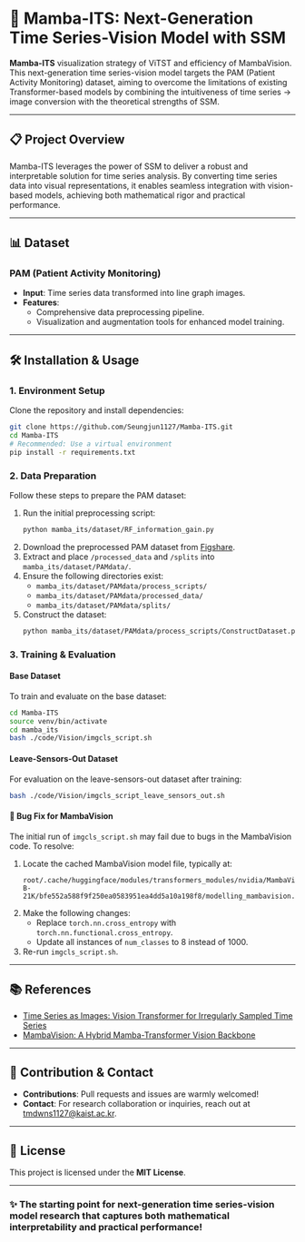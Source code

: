 # 🌟 Mamba-ITS: Next-Generation Time Series-Vision Model with SSM

**Mamba-ITS** visualization strategy of ViTST and efficiency of MambaVision. This next-generation time series-vision model targets the PAM (Patient Activity Monitoring) dataset, aiming to overcome the limitations of existing Transformer-based models by combining the intuitiveness of time series → image conversion with the theoretical strengths of SSM.

---

## 📋 Project Overview

Mamba-ITS leverages the power of SSM to deliver a robust and interpretable solution for time series analysis. By converting time series data into visual representations, it enables seamless integration with vision-based models, achieving both mathematical rigor and practical performance.

---

## 📊 Dataset

### PAM (Patient Activity Monitoring)
- **Input**: Time series data transformed into line graph images.
- **Features**:
  - Comprehensive data preprocessing pipeline.
  - Visualization and augmentation tools for enhanced model training.

---

## 🛠️ Installation & Usage

### 1. Environment Setup
Clone the repository and install dependencies:

```bash
git clone https://github.com/Seungjun1127/Mamba-ITS.git
cd Mamba-ITS
# Recommended: Use a virtual environment
pip install -r requirements.txt
```

### 2. Data Preparation
Follow these steps to prepare the PAM dataset:

1. Run the initial preprocessing script:
   ```bash
   python mamba_its/dataset/RF_information_gain.py
   ```
2. Download the preprocessed PAM dataset from [Figshare](https://figshare.com/articles/dataset/PAM_dataset_for_Raindrop/19514347/1?file=34683103).
3. Extract and place `/processed_data` and `/splits` into `mamba_its/dataset/PAMdata/`.
4. Ensure the following directories exist:
   - `mamba_its/dataset/PAMdata/process_scripts/`
   - `mamba_its/dataset/PAMdata/processed_data/`
   - `mamba_its/dataset/PAMdata/splits/`
5. Construct the dataset:
   ```bash
   python mamba_its/dataset/PAMdata/process_scripts/ConstructDataset.py
   ```

### 3. Training & Evaluation

#### Base Dataset
To train and evaluate on the base dataset:

```bash
cd Mamba-ITS
source venv/bin/activate
cd mamba_its
bash ./code/Vision/imgcls_script.sh
```

#### Leave-Sensors-Out Dataset
For evaluation on the leave-sensors-out dataset after training:

```bash
bash ./code/Vision/imgcls_script_leave_sensors_out.sh
```

#### 🐞 Bug Fix for MambaVision
The initial run of `imgcls_script.sh` may fail due to bugs in the MambaVision code. To resolve:

1. Locate the cached MambaVision model file, typically at:
   ```
   root/.cache/huggingface/modules/transformers_modules/nvidia/MambaVision-B-21K/bfe552a588f9f250ea0583951ea4dd5a10a198f8/modelling_mambavision.py
   ```
2. Make the following changes:
   - Replace `torch.nn.cross_entropy` with `torch.nn.functional.cross_entropy`.
   - Update all instances of `num_classes` to 8 instead of 1000.
3. Re-run `imgcls_script.sh`.

---

## 📚 References

- [Time Series as Images: Vision Transformer for Irregularly Sampled Time Series](https://arxiv.org/abs/2303.12799)
- [MambaVision: A Hybrid Mamba-Transformer Vision Backbone](https://arxiv.org/abs/2407.08083)

---

## 🤝 Contribution & Contact

- **Contributions**: Pull requests and issues are warmly welcomed!
- **Contact**: For research collaboration or inquiries, reach out at [tmdwns1127@kaist.ac.kr](mailto:tmdwns1127@kaist.ac.kr).

---

## 📜 License

This project is licensed under the **MIT License**.

---

### ✨ The starting point for next-generation time series-vision model research that captures both mathematical interpretability and practical performance!